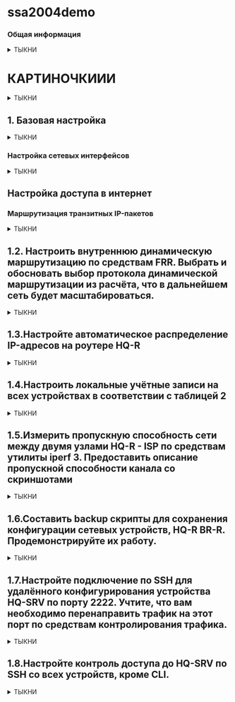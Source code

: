 # ssa2004demo

### Общая информация

<details>
<summary>ТЫКНИ</summary>

ДЕМО ЭКЗАМЕН, ПРИМЕР ВЫПОЛНЕНИЯ

Оценочные материалы демонстрационного экзамена 2024 года 09.02.06 «Сетевое и системное администрирование»

    https://bom.firpo.ru/

КОД 09.02.06-1-2024 Том 1

    https://bom.firpo.ru/file/9791/%D0%9A%D0%9E%D0%94%2009.02.06-1-2024%20%D0%A2%D0%BE%D0%BC%201.pdf

[Задание Модуль 1](http://wiki.prcit.ru/Demo-2024/%D0%9C%D0%BE%D0%B4%D1%83%D0%BB%D1%8C-1)

В данном варианте решения предполагается использовать RedOS 7.3.4 Сервер минимальный и RedOS 7.3.4 Рабочая станция

    https://files.red-soft.ru/redos/7.3/x86_64/iso/redos-MUROM-7.3.4-20231220.0-Everything-x86_64-DVD1.iso
калькулятор ipv4

    https://ipmeter.ru/
калькулятор ipv6

    https://www.coderstool.com/ipv6-subnet-calculator
drawio

    https://app.diagrams.net/
    
)

</details>

# КАРТИНОЧКИИИ

<details>
<summary>ТЫКНИ</summary>

![topology](https://github.com/beglaz/ssa004demo/assets/89695370/5447aa7-573-4f55-b19-bf314e30f1ec)

![tab_1](https://github.com/beglaz/ssa004demo/assets/89695370/a48d854b-784-4f67-8318-ce1c1a6ead)

![ip_adr_tabl()](https://github.com/beglaz/ssa004demo/assets/89695370/91c000bb-9a96-4017-8ee9-86e59870074c)

![l3_topologiya_()](https://github.com/beglaz/ssa004demo/assets/89695370/3ae1161-db7c-467-8191-98a60cd43ef)

</details>

## 1. Базовая настройка

<details>
<summary>ТЫКНИ</summary>
    
![topology](https://github.com/beglaz/ssa004demo/assets/89695370/5447aa7-573-4f55-b19-bf314e30f1ec)

1. Выполните базовую настройку всех устройств:
a. Присвоить имена в соответствии с топологией
b. Рассчитать IP-адресацию IPv4 и IPv6. Необходимо заполнить таблицу №1, чтобы эксперты могли проверить ваше рабочее место.
c. Пул адресов для сети офиса BRANCH - не более 16
d. Пул адресов для сети офиса HQ - не более 64

![tab_1](https://github.com/beglaz/ssa004demo/assets/89695370/a48d854b-784-4f67-8318-ce1c1a6ead)


![ip_adr_tabl()](https://github.com/beglaz/ssa004demo/assets/89695370/91c000bb-9a96-4017-8ee9-86e59870074c)


а. Присвоить имена в соответствии с топологией
Имена устройств (hostname) – прописывать строчными символами (маленькими буквами)

    [root@localhost ~]# hostnamectl set-hostname <NAME>
    [root@localhost ~]# exec bash

NAME - имя устройства

exec bash — перезапуск оболочки bash для отображения нового хостнейма

Для устройств BR-SRV и CLI желательно сразу установить полное доменное имя. Потребуется для ввода этих машин в домен во второй части задания.

> Например:
> - ISP: isp
> - CLI: cli.hq.work
> - HQ-R: hq-r.hq.work
> - HQ-SRV: hq-srv.hq.work
> - BR-R: br-r.branch.work
> - BR-SRV: br-srv.branch.work

Пример:

![1-1](https://github.com/beglaz/ssa004demo/assets/89695370/cb447ca-e79-496b-8643-97fe1d349fe8)


b. Рассчитать IP-адресацию IPv4 и IPv6. Необходимо заполнить таблицу №1, чтобы эксперты могли проверить ваше рабочее место.

c. Пул адресов для сети офиса BRANCH - не более 16


> [!WARNING]
> 
> - Для пула адресов IPv4 не более 16 - маска подсети /28
> - Для пула адресов IPv6 не более 16 - длина префикса /124



d. Пул адресов для сети офиса HQ - не более 64


> [!WARNING]
> 
>  - Для пула адресов IPv4 не более 64 - маска подсети /26
>  - Для пула адресов IPv6 не более 64 - длина префикса /122

</details>

### Настройка сетевых интерфейсов

<details>
<summary>ТЫКНИ</summary>

**ISP**
Определяемся имена интерфейсов и какой интерфейс в какую сторону смотрит

Выводим информацию о сетевых интерфейсах:

    # ip -c a

![1-2](https://github.com/be2glaz/ssa2004demo/assets/89695370/cf26d254-96d5-495e-9c99-ebf201d9a5c4)

Открываем настройки виртуальной машины

Выбираем необходимую виртуальную машину
Выбираем Оборудование
Смотрим MAC-адрес сетевых интерфейсов, и запоминаем их (лучше записать на черновик)

![1-3](https://github.com/be2glaz/ssa2004demo/assets/89695370/a52f6ddf-f930-466e-87cd-d0426988931a)

С помощью утилиты ```nmtui``` задаем IP адреса сетевым интерфейсам

**Результаты настройки сетевых интерфейсов**

**ISP**

В данном примере получаем:

- ens18 – WAN интерфейс (в Интернет);
- ens19 - интерфейс в сторону офиса HQ;
- ens20 - интерфейс в сторону CLI;
- ens21 - интерфейс в сторону офиса Branch;

![1-4](https://github.com/be2glaz/ssa2004demo/assets/89695370/21e62765-542e-40b0-88b5-ddd9f1971ed0)

**HQ-R**

В данном примере для HQ-R:

- ens18 - интерфейс в сторону ISP;
- ens19 - интерфейс в строну офиса HQ;
- ens20 - интерфейс в сторону CLI (временное подключение) ;

![1-5](https://github.com/be2glaz/ssa2004demo/assets/89695370/128d0d00-366b-4d76-ba91-df4899399c8e)


**HQ-SRV**
Получает IP адрес по DHCP от HQ-R. Настройка описана ниже.

В данном примере для HQ-SRV:

- ens18 - интерфейс в строну офиса HQ;

> Режим КОНФИГУРАЦИЯ IPv4 <Автоматически>
> 
> Изменяем режим КОНФИГУРАЦИЯ IPv6 с <Автоматически> на <Автоматически (только DHCP)>


**BR-R**

В данном примере для HQ-R:

- ens18 - интерфейс в сторону ISP;
- ens19 - интерфейс в строну офиса Branch;

![1-6](https://github.com/be2glaz/ssa2004demo/assets/89695370/9a0c8268-41be-4698-9981-5a78c95dec27)


**BR-SRV**

BR-SRV - 1 интерфейс в сторону BR-R

![1-7](https://github.com/be2glaz/ssa2004demo/assets/89695370/9ede3139-bc65-4611-b36f-9f2cd51a1039)


**CLI**

Настройка интерфейса CLI_ISP

![1-8](https://github.com/be2glaz/ssa2004demo/assets/89695370/ec1ce4b0-79a8-407f-9511-c033ea9e6ef4)

![1-9](https://github.com/be2glaz/ssa2004demo/assets/89695370/23717674-91a4-4d38-8e5f-fe7bfa1324af)

Настройка интерфейса HQ-R_CLI (временное соединение)

Настраивается аналогично CLI_ISP

![1-10](https://github.com/be2glaz/ssa2004demo/assets/89695370/55685e14-7bf5-4134-958f-1d17cda77e41)

</details>

## Настройка доступа в интернет

### Маршрутизация транзитных IP-пакетов

<details>
<summary>ТЫКНИ</summary>

> На устройствах ISP, HQ-R, BR-R необходимо включить пересылку пакетов между интерфейсами - forwarding

Чтобы включить пересылку пакетов между интерфейсами, необходимо отредактировать файл sysctl.conf

    # nano /etc/sysctl.conf
В данном файле прописываем следующие строки:

    net.ipv4.ip_forward=1
    net.ipv6.conf.all.forwarding=1

После необходимо применить внесенные изменения:

    # sysctl -p

> Необходимо предоставить доступ в сеть Интернет для всех устройств предложенных в демо-экзамене для установки необходимых пакетов. Для этого необходимо настроить Nftables на устройствах ISP, HQ-R и BR-R

> Nftables - подсистема ядра Linux, обеспечивающая фильтрацию и классификацию сетевых пакетов/датаграмм/кадров.


#### Настройка nftables на ISP

> Данная настройка позволит получить доступ к сети Интернет с HQ-R и BR-R

Установка nftables

Перед установкой необходимо убедиться что имеется доступ в интернет с ВМ ISP

    ping -c4 ya.ru
Если ping проходит успешно то устанавливаем nftables

    # dnf install -y nftables

#### Настройка nftables
По умолчанию создаются несколько примеров файлов для работы с nftables в директории /etc/ nftables/.

Настройка с использованием собственного файла настроек

Можно не использовать ни один из файлов примеров, а написать свой.

Создаем и открываем файл

    # nano /etc/nftables/isp.nft
Прописываем следующие строки

    table inet my_nat {
            chain my_masquerade {
            type nat hook postrouting priority srcnat;
            oifname "ens18" masquerade
            }
    }
где ```ens18``` - публичный интерфейс ISP (смотрящий в Интернет)

Затем необходимо включить использование данного файла в ```sysconfig``` , по умолчанию ```nftables``` не читает ни один из конфигурационных файлов в ```/etc/nftables```

    # nano /etc/sysconfig/nftables.conf
Ниже строки начинающейся на ```include```, прописываем строку

    include "/etc/nftables/isp.nft"
Запуск и добавление в автозагрузку сервиса ```nftables```

    # systemctl enable --now nftables
> При успешной и правильной настройке машины ```HQ-R``` и ```BR-R``` получат выход в Интернет

> На устройствах ```HQ-R``` и ```BR-R``` необходимо произвести настройку ```Nftables``` аналогичным способом для доступа HQ-SRV и BR-SRV к сети Интернет

### Настройка nftables на HQ-R
Установка nftables

    # dnf install -y nftables
Создаем и открываем фалй

    # nano /etc/nftables/hq-r.nft
Прописываем следующие строки

    table inet my_nat {
            chain my_masquerade {
            type nat hook postrouting priority srcnat;
            oifname "ens18" masquerade
            }
    }
Включаем использование данного файла в ```sysconfig```

    # nano /etc/sysconfig/nftables.conf
Ниже строки начинающейся на ```include```, прописываем строку

    include "/etc/nftables/hq-r.nft"
Запуск и добавление в автозагрузку сервиса ```nftables```

    # systemctl enable --now nftables

### Настройка nftables на BR-R
Установка nftables

    # dnf install -y nftables
Создаем и открываем файл

    # nano /etc/nftables/br-r.nft
Прописываем следующие строки

    table inet my_nat {
            chain my_masquerade {
            type nat hook postrouting priority srcnat;
            oifname "ens18" masquerade
            }
    }
Включаем использование данного файла в ```sysconfig```

    # nano /etc/sysconfig/nftables.conf
Ниже строки начинающейся на ```include```, прописываем строку

    include "/etc/nftables/br-r.nft"
Запуск и добавление в автозагрузку сервиса ```nftables```

    # systemctl enable --now nftables



</details>

## 1.2. Настроить внутреннюю динамическую маршрутизацию по средствам FRR. Выбрать и обосновать выбор протокола динамической маршрутизации из расчёта, что в дальнейшем сеть будет масштабироваться.

<details>
<summary>ТЫКНИ</summary>

##### a. Составьте топологию сети L3.
### Решение

> Маршрутизация внешних сетей по заданию не описана, следовательно, на HQ-R и BR-R достаточно настроить статическую маршрутизацию.
> 
> При настройке IP-адресации в качестве шлюза задать соответствующие адреса маршрутизатора ISP

> Необходимо связать HQ-R и BR-R туннелем. Обмен между внутренними сетями должен происходить строго между маршрутизаторами HQ и BRANCH. ISP не должен иметь к ним прямого доступа.
> 
> Достаточно реализовать простой GRE туннель

#### GRE-туннель между HQ-R и BR-R
> Имена tun0, gre0 и sit0 являются зарезервированными в iproute2 («base devices») и имеют особое поведение.

##### Настройка HQ-R
Так как в РЕД ОС используется NetworkManager - следовательно переходим в nmtui:

    # nmtui
**Производим настройку**
- Выбираем «Изменить подключение»
- Выбираем «Добавить»
- Выбираем «IP-туннель
- Задаём понятные имена «Имя профиля» и «Устройство»
- «Режим работы» выбираем «GRE»
- «Родительский» указываем интерфейс в сторону ISP (ens18)
- Задаём «Локальный IP» (IP на интерфейсе HQ-R в сторону IPS)
- Задаём «Удалённый IP» (IP на интерфейсе BR-R в сторону ISP)
- Переходим к «КОНФИГУРАЦИЯ IPv4»
- Задаём адрес IPv4 для туннеля
- Переходим к «КОНФИГУРАЦИЯ IPv6»
- Задаём адрес IPv6 для туннеля
- Активируем интерфейс tun1

![gre-gif](https://github.com/be2glaz/ssa2004demo/assets/89695370/7a5f7735-22b5-40bc-b905-ad2c73826e6a)

> Для корректной работы протокола динамической маршрутизации требуется увеличить параметр TTL на интерфейсе туннеля:

    # nmcli connection modify tun1 ip-tunnel.ttl 64
Проверяем:

    ip -c a

![2-1](https://github.com/be2glaz/ssa2004demo/assets/89695370/bf42efae-339f-4cf2-9d5c-01a02deed555)

##### Настройка BR-R
Настройка GRE – туннеля на BR-R производится аналогично HQ-R

    # nmtui
**Производим настройку**
- Выбираем «Изменить подключение»
- Выбираем «Добавить»
- Выбираем «IP-туннель
- Задаём понятные имена «Имя профиля» и «Устройство»
- «Режим работы» выбираем «GRE»
- «Родительский» указываем интерфейс в сторону ISP (ens18)
- Задаём «Локальный IP» (IP на интерфейсе BR-R в сторону IPS)
- Задаём «Удалённый IP» (IP на интерфейсе HQ-R в сторону ISP)
- Переходим к «КОНФИГУРАЦИЯ IPv4»
- Задаём адрес IPv4 для туннеля
- Переходим к «КОНФИГУРАЦИЯ IPv6»
- Задаём адрес IPv6 для туннеля
- Активируем интерфейс tun1

> Был создан новый виртуальный интерфейс (туннель) для прямого взаимодействия устройств HQ-R и BR-R. Они будут напрямую обмениваться маршрутами внутренних сетей HQ и BRANCH через это соединение.

Проверяем

<details>
<summary>ТЫКНИ</summary>

HQ-R

![2-2](https://github.com/be2glaz/ssa2004demo/assets/89695370/dbc71991-395b-477c-84ab-fd8a0b6ca039)

BR-R

![2-3](https://github.com/be2glaz/ssa2004demo/assets/89695370/7db6d99e-24b9-433e-800a-c077e5e35fce)

</details>

### Настройка динамической (внутренней) маршрутизации средствами FRR
#### Настройка на HQ-R
Установка пакет frr

    # dnf install -y frr
Для настройки внутренней динамической маршрутизации для IPv4 и IPv6 будет использован протокол ```OSPFv2``` и ```OSPFv3```

Для настройки ```ospf``` необходимо включить соответствующий демон в конфигурации ```/etc/frr/daemons```

    # nano /etc/frr/daemons
В конфигурационном файле ```/etc/frr/daemons``` необходимо активировать выбранный протокол для дальнейшей реализации его настройки:

> ```ospfd = yes``` - для OSPFv2 (IPv4)
>
> ```ospf6d = yes``` - для OSPFv3 (IPv3)

Включаем и добавляем в автозагрузку службу FRR

    # systemctl enable --now frr
Переходим в интерфейс управление симуляцией FRR при помощи vtysh (аналог cisco)

    # vtysh
Настройки OSPFv2 и OSPFv3 на HQ-R

![2-4](https://github.com/be2glaz/ssa2004demo/assets/89695370/a41c38ba-ef9b-4075-ae7b-44d07cf26911)



> OSPFv2
>
> conf t или configure terminal - вход в режим глобальной конфигурации
> router ospf - переход в режим конфигурации OSPFv2
> passive-interface default - перевод всех интерфейсов в пассивный режим
> network - объявляем локальную сеть офиса HQ и сеть (GRE-туннеля)
> exit - выход и режима конфигурации OSPFv2
> туннельный интерфейс tun1 делаем активным, для устанавления соседства с BR-R и обмена внутренними маршрутами
> no ip ospf passive - перевод интерфейса tun1 в активный режим
> do write - сохраняем текущую конфигурацию

> OSPFv3 - ipv6
> 
> router ospf6 - переход в режим конфигурации OSPFv3
> ospf6 router-id - назначение номера router-id
> сети интерфейсов tun1 и enp0s3 добавляем в конфигурацию OSPFv3
> do write - сохраняем текущую конфигурацию

Перезапускаем frr

    # systemctl restart frr
Посмотреть текущую конфигурацию можно с помощью следующих команд

    #  vtysh
    
    # show running-config

#### Настройка на BR-R
Настройки ```OSPFv2``` и ```OSPFv3``` на BR-R аналогичны HQ-R

Необходимо изменить

- объявляемые сети в OSPFv2;
- router-id в OSPFv3
Настройки OSPFv2 и OSPFv3 на BR-R

![2-5](https://github.com/be2glaz/ssa2004demo/assets/89695370/e3c1ea13-8cac-4769-af4b-4a6e6e3454bd)

Посмотреть текущую конфигурацию можно с помощью следующих команд

    #  vtysh
    
    # show running-config


### Проверка

<details>
<summary>ТЫКНИ</summary>

Получить информацию о соседях и установленных отношениях соседства.

    // для IPv4
    # show ip ospf neighbor

    // для IP6
    # show ipv6 ospf6 neighbor
Показать маршруты, полученные от процесса OSPF.

    // для IPv4
    # show ip route ospf
    
    // для IPv6
    # show ipv6 route ospf6
HQ-R

![2-6](https://github.com/be2glaz/ssa2004demo/assets/89695370/737aa0d8-12be-454a-83e8-a13ab4da85c2)

BR-R

![2-7](https://github.com/be2glaz/ssa2004demo/assets/89695370/6364c9e1-0848-4384-8aaf-3fd781452253)


</details>

#### Топология L3

![l3_topologiya_(2)](https://github.com/be2glaz/ssa2004demo/assets/89695370/48d7c679-dafd-45fe-8bd7-9f8c3b7e2df0)

</details>


## 1.3.Настройте автоматическое распределение IP-адресов на роутере HQ-R

<details>
<summary>ТЫКНИ</summary>


### Задание
#### Настройте автоматическое распределение IP-адресов на роутере HQ-R.
- a. Учтите, что у сервера должен быть зарезервирован адрес.

<details>
<summary>ТЫКНИ</summary>

### Решение
#### Настройка DHCP на HQ-R для IPv4

Установка DHCP

    # dnf install  dhcp-server
> Настройки для диапазона адресов IPv4 производятся в файле /etc/dhcp/dhcpd.conf. Пример данного файла можно посмотреть в файле /usr/share/doc/dhcp-server/dhcpd.conf.example.

Открываем файл конфигурации

    # nano /etc/dhcp/dhcpd.conf
Подсети обозначаются блоками, пример такого блока представлен ниже:

    subnet 172.16.100.0 netmask 255.255.255.192 {
      range 172.16.100.2 172.16.100.62;
      option routers 172.16.100.1;
      default-lease-time 600;
      max-lease-time 7200;
    }
где

- ```subnet``` - обозначает сеть, в области которой будет работать данная группа настроек;
- ```range``` — диапазон, из которого будут браться IP-адреса;
- ```option routers``` — шлюз по умолчанию;
- ```default-lease-time```, ```max-lease-time``` — время и максимальное время в секундах, на которое клиент получит адрес, по его истечению будет выполнено продление срока.

**Резервирование ip-адреса за клиентом**
Хосту с именем ```HQ-SRV``` , у которого сетевая карта имеет MAC ```ff:ff:ff:ff:ff:ff``` зарезервируем адрес ```172.16.100.2```.

    host HQ-SRV {
            hardware ethernet ff:ff:ff:ff:ff:ff;
            fixed-address 172.16.100.2;
    }
```ff:ff:ff:ff:ff:ff``` - mac адрес интерфейса которому будет выдан статический ip-адрес

Выбираем интерфейс, для которого будет работать DHCP сервер

Открываем файл конфигурации

    # nano /etc/sysconfig/dhcpd
Добавляем в него следующее:

    DHCPDARGS=ens19
где

```ens19``` - интерфейс смотрящий в сторону HQ-SRV
Запускаем и добавляем в автозагрузку службу dhcpd (для IPv4):

    # systemctl enable --now dhcpd

#### Проверка на HQ-SRV
Открываем на HQ-SRV настройку сетевых интерфейсов

    # nmtui
Настраиваем интерфейс на автоматическое получение адресов

![2-8](https://github.com/be2glaz/ssa2004demo/assets/89695370/7ccbe25e-0aef-4292-a184-cabddc8c81f0)

Перезагружаем интерфейс и убеждаемся в работоспособности DHCP сервера

![2-9](https://github.com/be2glaz/ssa2004demo/assets/89695370/4d0118db-3ddb-4c93-ae1d-aad6c427fa86)


#### Настройка DHCP на HQ-R для IPv6
> Настройки для диапазона адресов IPv6 производятся в файле ```/etc/dhcp/dhcpd6.conf```. Пример данного файла можно посмотреть в файле ```/usr/share/doc/dhcp-server/dhcpd6.conf.example```.

Для облегчения создания конфигурационного файла для DHCPv6

- Создаем резервную копию файла ```/etc/dhcp/dhcpd6.conf``` переименовав его
- Копируем файл ```/usr/share/doc/dhcp-server/dhcpd6.conf.example``` в директорию ```/etc/dhcp/``` с именем ```dhcpd6.conf```

![2-10](https://github.com/be2glaz/ssa2004demo/assets/89695370/c4c8e5d6-b4d4-47f7-b718-5f3e29b7babf)

Открываем на редактирование файл конфигурации DHCPv6

    # nano /etc/dhcp/dhcpd6.conf
Приводим файл к следующему виду удалив строки

> Вы можете использовать клавиши Ctrl + K, которые вырезают всю строку

![2-11(2)](https://github.com/be2glaz/ssa2004demo/assets/89695370/7c4d8d9d-1640-4be8-a776-43e21752c314)

> Блок host комментируем. Для резервирования IPv6 требуется получить dhcp6.client-id.

> dhcp6.client-id можно получить после запуска и получения клиентом (HQ-SRV) адреса.

Запускаем и добавляем в автозагрузку службу dhcpd6

    # systemctl enable --now dhcpd6
> Перезагружаем сетевой интерфейс на HQ-SRV

Просматриваем журнал и ищем необходимый ```"DUID"``` для того, чтобы зарезервировать IPv6 адрес

![2-12](https://github.com/be2glaz/ssa2004demo/assets/89695370/0c92441d-7f1a-470c-ad3e-6aaae618f441)

Этот ```DUID``` добавляем в host-identifier option при настройке HQ-R как DHCP сервера для IPv6. Снимаем коментарии с блока host.

![2-13](https://github.com/be2glaz/ssa2004demo/assets/89695370/1739f035-93d5-49c3-b7a6-91cb32bb5cd3)

Перезагружаем службу dhcpd6

    # systemctl restart dhcpd6
Отключаем и включаем сетевой интерфейс на HQ-R и HQ-SRV и проверяем:

![2-14](https://github.com/be2glaz/ssa2004demo/assets/89695370/6f7e60fe-8214-43ef-b405-d5d39d1cf472)

#### Установка и настройка RA (Router Advertisement)
> Шлюз на HQ-SRV для IPv4 раздается автоматически , за это отвечает параметр option routers в настройках dhcpd.conf
> 
> Для IPv6 такого параметра нет, шлюзы IPv6 выдаются маршрутизаторами средствами RA (Router Advertisement)

> Установку и настройку RA производим на HQ-R

Установливаем пакет ```radvd```:

    # dnf install -y radvd
Заходим в файл ```/etc/sysctl.conf```

    # nano /etc/sysctl.conf
Добавляем строку

    net.ipv6.conf.enp0s8.accept_ra=2
Открываем файл конфигурации ```radvd```. По умолчанию находится в ```/etc/radvd.conf```:

    nano /etc/radvd.conf
Приводим его к следующему виду:

![2-15(2)](https://github.com/be2glaz/ssa2004demo/assets/89695370/395d8332-e709-4379-8eba-f5f8871e044e)

Параметр ```prefix``` – прописываем свои параметры

Перезапускаем ```dhcpd6.service```

    systemctl restart dhcpd6
Запускаем и добавляем в автозагрузку ```radvd```:

    systemctl enable --now radvd

#### Настройка на HQ-SRV
> Через nmtui изменяем режим КОНФИГУРАЦИЯ IPv6 с <Автоматически (только DHCP)> на <Автоматически>

> Отключаем и включаем сетевой интерфейс на HQ-R и HQ-SRV и проверяем

</details>

#### Проверка


<details>
<summary>ТЫКНИ</summary>
##### IPv4
    
![2-16](https://github.com/be2glaz/ssa2004demo/assets/89695370/b76901e6-b5e2-4e43-b21d-91919912a1c2)

##### IPv6

![2-17](https://github.com/be2glaz/ssa2004demo/assets/89695370/d9dfe595-03a0-494d-ae21-c74e4dfc7c7f)


</details>
</details>


## 1.4.Настроить локальные учётные записи на всех устройствах в соответствии с таблицей 2

<details>
<summary>ТЫКНИ</summary>

### Задание
#### Настройте локальные учётные записи на всех устройствах в соответствии с таблицей 2.

![tab_2](https://github.com/be2glaz/ssa2004demo/assets/89695370/7abeabe5-f454-4c82-897f-dea9b34ec90d)

### Решение
> Для добавления нового пользователя используйте команды useradd и passwd.

> Параметр ```-c``` позволяет добавлять пользовательские комментарии, такие как полное имя пользователя, номер телефона и т. д. в файл /etc/passwd. Комментарий может быть добавлен одной строкой без пробелов.

Команда добавит пользователя «admin» и вставит его полное имя, Administrator, в поле комментария.

    # useradd -c "Admin" admin -U
    # passwd admin
> - ```admin``` - имя пользователя
> - ```-c``` Admin любая текстовая строка. Используется как поле для имени и фамилии пользователя
> - ```-U``` - cоздание группы с тем же именем, что и у пользователя, и добавление пользователь в эту группу
> - ```passwd admin``` - задать пароль пользователю

> Если имя пользователя состоит из двух слов – пишется через ```тире``` или ```подчеркивание```

##### Добавление пользователей
**HQ-R**

    # useradd -c "Admin" admin -U
    # passwd admin
    < вводим пароль пользователя >
    < повторяем ввод паря >
Создание пользователя ```Network admin```

    # useradd -c "Network admin" network_admin -U
    # passwd network_admin
    < вводим пароль пользователя >
    < повторяем ввод паря >
**HQ-SRV**

Создание пользователя ```Admin```

    # useradd -c "Admin" admin -U
    # passwd admin
    < вводим пароль пользователя >
    < повторяем ввод паря >
**BR-R**

Создание пользователя ```Branch admin```

    # useradd -c "Branch admin" branch_admin -U
    # passwd branch_admin
    < вводим пароль пользователя >
    < повторяем ввод паря >
Создание пользователя ```Network admin```

    # useradd -c "Network admin" network_admin -U
    # passwd network_admin
    < вводим пароль пользователя >
    < повторяем ввод паря >
**BR-SRV**

Создание пользователя ```Branch admin```

    # useradd -c "Branch admin" branch_admin -U
    # passwd branch_admin
    < вводим пароль пользователя >
    < повторяем ввод паря >
Создание пользователя ```Network admin```

    # useradd -c "Network admin" network_admin -U
    # passwd network_admin
    < вводим пароль пользователя >
    < повторяем ввод паря >
**CLI**

```Вариант -1```
Создание пользователя ```Admin```

    # useradd -c "Admin" admin -U
    # passwd admin
    < вводим пароль пользователя >
    < повторяем ввод паря >
```Вариант -2```
![useradd_-_gif](https://github.com/be2glaz/ssa2004demo/assets/89695370/fbd4ee89-25e9-41b3-8e0c-971087d5f737)


</details>

## 1.5.Измерить пропускную способность сети между двумя узлами HQ-R - ISP по средствам утилиты iperf 3. Предоставить описание пропускной способности канала со скриншотами

<details>
<summary>ТЫКНИ</summary>

### Задание
#### Измерьте пропускную способность сети между двумя узлами HQ-R-ISP по средствам утилиты iperf 3. Предоставьте описание пропускной способности канала со скриншотами.

### Решение
> Установка утилиты происходит на 2 машинах ```HQ-R``` и ```ISP```: одна выступает в роли сервера, другая в роли клиента.

> Вывод подсказки о том, как использовать iperf3:
>
> iperf3 -h

Устновка:

    # dnf install iperf3 -y
> При тестирование пропускной способности одна машина выступает в роли сервера, другая в роли клиента.

Запуск на стороне сервера с ключом ```-s``` (машина ISP)

    # iperf3 -s
Запуск на стороне клиента с ключом ```-c``` (машина HQ-R)

    # iperf3 -c IP_address_ISP
В ходе выполнения команд выполняется 10 секундная передача данных, на основе которых выдается скорость сети.

![5-1](https://github.com/be2glaz/ssa2004demo/assets/89695370/a63d9662-eb86-463a-8d2e-e352e6242df4)

![5-2](https://github.com/be2glaz/ssa2004demo/assets/89695370/5a0b1212-3c90-49ae-97a4-38ae7c858211)


</details>

## 1.6.Составить backup скрипты для сохранения конфигурации сетевых устройств, HQ-R BR-R. Продемонстрируйте их работу.

<details>
<summary>ТЫКНИ</summary>

### Задание
#### Составить backup скрипты для сохранения конфигурации сетевых устройств, HQ-R BR-R. Продемонстрируйте их работу.

### Решение
#### HQ-R
> Создадим простой ```bash-скрипт``` резервного копирования конфигурационных файлов ```FRR, GRE, Nftables, DHCP``` и ```настроек сетевых интерфейсов```.

Создадим директорию для хранения скрипта резервного копирования ```backup-script``` и директорию для хранения архивов резервных копий ```backup```

    # mkdir /var/{backup,backup-script}
Создадим файл скрипта

    # nano /var/backup-script/backup.sh
Пример скрипта резервного копирования:

![6-1](https://github.com/be2glaz/ssa2004demo/assets/89695370/a24bff6c-4689-4bb1-a014-beb0aeb9989d)


    #!/bin/bash

    data=$(date +%d.%m.%Y-%H:%M:%S)
    mkdir /var/backyup/$data
    cp -r/etc/frr /var/backup/$data
    cp -r/etc/nftables /var/backup/$data
    cp -r/etc/NetworkManager/system-connections /var/backup/$data
    cp -r/etc/dhcp /var/backup/$data
    cd /var/backup
    tar czfv "./$data.tar.gz" ./$data
    rm -r /var/backup/$data

Задаем права скрипту на выполнение:

    # chmod +x /var/backup-script/backup.sh
Запускаем скрипт

    # /var/backup-script/backup.sh

![6-2](https://github.com/be2glaz/ssa2004demo/assets/89695370/eca38a15-9cb0-4100-bb73-0441280a405a)

#### BR-R
> Копируем скрипт с HQ-R на BR-R

> Переходим на ВМ ```BR-R```

Создадим директорию для хранения скрипта резервного копирования ```backup-script``` и директорию для хранения архивов резервных копий ```backup```

    # mkdir /var/{backup,backup-script}
Забираем с HQ-R ```backup.sh```. Используем IP-адресацию GRE туннеля

    scp admin@10.10.10.1:/var/backup-script/backup.sh /var/backup-script/
При необходимости задаем права скрипту на выполнение:

    # chmod +x /var/backup-script/backup.sh
Запускаем скрипт

    # /var/backup-script/backup.sh

</details>  

## 1.7.Настройте подключение по SSH для удалённого конфигурирования устройства HQ-SRV по порту 2222. Учтите, что вам необходимо перенаправить трафик на этот порт по средствам контролирования трафика.

<details>
<summary>ТЫКНИ</summary>

### Задание
#### Настройте подключение по SSH для удалённого конфигурирования устройства HQ-SRV по порту 2222. Учтите, что вам необходимо перенаправить трафик на этот порт по средствам контролирования трафика.


### Решение
#### Настройка подключения
Необходимо изменить порт подключения по ```SSH``` с ```22``` на ```2222```

В конфигурационном файле ```/etc/ssh/sshd_config``` необходимо изменить номер порта

Открываем файл

    # nano /etc/ssh/sshd_config
Находим строчку Port 22 снимаем комментарий со сроки и изменяем номер порта

![7-1](https://github.com/be2glaz/ssa2004demo/assets/89695370/37f0f1af-b10c-45dc-ae07-4ca2a480bf54)

> Если включен SELinux, то необходимо внести изменения в его политики - разрешить этот порт для работы по нему SSH следующей комавндой: ```semanage port -a -t ssh_port_t -p tcp 2222```

Перезапускаем службу ```sshd```

    # systemctl restart sshd
Проверить на каком порту работает SSH:

    # ss -tlpn | grep ssh
Тестируем подключение. C ```HQ-R``` подключаемся к ```HQ-SRV``` нв порту ```2222```

![7-2](https://github.com/be2glaz/ssa2004demo/assets/89695370/61ecb5bf-e305-453c-89dd-0d531d74c1ea)

Перенаправление
> Создаем правило ```nftables``` на ```HQ-R```, которое будет перенаправлять внешние подключения к ```HQ-R``` на порту ```22``` -> на порт ```2222``` сервера ```HQ-SRV```.

Добавим цепочку ```prerouting``` в таблицу ```my_nat``` в ранее созданный файл с правилами nftables ```/etc/nftable/hq-r.nft```

> Примечание
> 
> PREROUTING — предназначена для первичной обработки входящих пакетов, адресованных как непосредственно серверу, так и другим узлам сети. Сюда попадает абсолютно весь входящий трафик для дальнейшего анализа.

Открываем файл

    # nano etc/nftable/hq-r.nft
И дописываем правила (выделено красным)

![7-3](https://github.com/be2glaz/ssa2004demo/assets/89695370/43be53ae-95f9-49d5-bc40-2c4c687f5fde)

Перезапускаем nftables

    # systemctl restart nftables

#### Проверка

<details>
<summary>ТЫКНИ</summary>
    
Подключаемся по SSH с BR-R к HQ-SRV используя внешний IPv4 и IPv6 адрес HQ-R
![7-4](https://github.com/be2glaz/ssa2004demo/assets/89695370/459a3943-54f4-4e80-8aaa-21d33298eb3d)

![7-5](https://github.com/be2glaz/ssa2004demo/assets/89695370/19f56a37-8541-424b-9714-a6a6cc52e8c6)

</details>  
</details>  

## 1.8.Настройте контроль доступа до HQ-SRV по SSH со всех устройств, кроме CLI.

<details>
<summary>ТЫКНИ</summary>

### Задание
#### Настройте контроль доступа до HQ-SRV по SSH со всех устройств, кроме CLI.

### Решение
#### Настройка nftables на HQ-SRV
Установка nftables

    # dnf install -y nftables
Создаем и открываем файл

    # nano /etc/nftables/hq-srv.nft
> Запрещаем подключение CLI к HQ-SRV по IPv4 и IPv6

Прописываем следующие строки

    table inet filter {
                chain input {
                type filter hook input priority filter; policy accept;
                ip saddr 3.3.3.2 tcp dport 2222 counter reject
                ip saddr 4.4.4.0/30 tcp dport 2222 counter reject
                ip6 saddr 2024:ab:cd:3::/64 tcp dport 2222 counter reject
                ip6 saddr 2024:ab:cd:4::/64 tcp dport 2222 counter reject
                }
    }
Включаем использование данного файла в ```sysconfig```

    # nano /etc/sysconfig/nftables.conf
Ниже строки начинающейся на ```include```, прописываем строку

    include "/etc/nftables/hq-srv.nft"
Запуск и добавление в автозагрузку сервиса nftables

    # systemctl enable --now nftables

### Проверка подключение к HQ-SRV по SSH

<details>
<summary>ТЫКНИ</summary>

#### Подключение с HQ-R

![8-1](https://github.com/be2glaz/ssa2004demo/assets/89695370/1eb28601-9ac7-441a-849a-9e7de9460772)

#### Подключение с BR-R

![8-2](https://github.com/be2glaz/ssa2004demo/assets/89695370/661a13e0-84c6-4aff-b7a0-93a029e3d6b7)

#### Подключение с BR-SRV

![8-3](https://github.com/be2glaz/ssa2004demo/assets/89695370/cd25bbae-06fb-43cd-b602-c9340497f4c9)

#### Подключение с CLI

![8-4](https://github.com/be2glaz/ssa2004demo/assets/89695370/53bff2a7-7d11-4f20-9373-5d77f60e8033)


</details>
</details>
